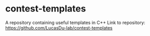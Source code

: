 # contest-templates
 A repository containing useful templates in C++
 Link to repository: <https://github.com/LucasDu-lab/contest-templates>
